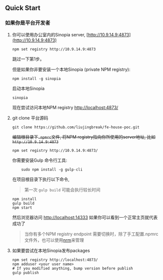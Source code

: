 Quick Start
---------
### 如果你是平台开发者

1.	你可以使用办公室内的Sinopia server, [http://10.9.14.9:4873](http://10.9.14.9:4873)
	```shell
	npm set registry http://10.9.14.9:4873
	```
	跳过一下第1步。

	但是如果你非要安装一个本地Sinopia (private NPM registry):

	```shell
	npm install -g sinopia
	```

	启动本地Sinopia

	```shell
	sinopia
	```

	现在尝试访问本地NPM registry [http://localhost:4873/](http://localhost:4873/)

2.	git clone 平台源码
	```
	git clone https://github.com/liujingbreak/fe-house-poc.git
	```
	~~编辑根目录下`.npmrc`文件,
	将NPM registry指向你所使用的server地址, 比如`http://10.9.14.9:4873`~~
	```shell
	npm set registry http://10.9.14.9:4873/
	```

	你需要安装Gulp 命令行工具:
	```
		sudo npm install -g gulp-cli
	```

	在项目根目录下执行以下命令,

	> 第一次 `gulp build` 可能会执行较长时间

	```shell
	npm install
	gulp build
	npm start

	```

	然后浏览器访问 [http://localhost:14333](http://localhost:14333)
	如果你可以看到一个正常主页就代表成功了

	> 当你有多个NPM registry endpoint 需要切换时，除了手工配置.npmrc文件外，也可以使用[nrm](https://www.npmjs.com/package/nrm)来管理

3.	如果要尝试在本地Sinopia发布packages

	```shell
	npm set registry http://localhost:4873/
	npm adduser <your user name>
	# If you modified anything, bump version before publish
	gulp publish
	```

